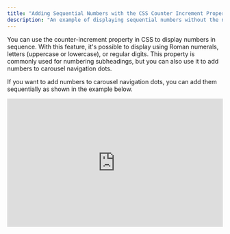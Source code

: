 ```yaml
---
title: "Adding Sequential Numbers with the CSS Counter Increment Property"
description: "An example of displaying sequential numbers without the need to write JavaScript"
---
```


You can use the counter-increment property in CSS to display numbers in sequence. With this feature, it's possible to display using Roman numerals, letters (uppercase or lowercase), or regular digits. This property is commonly used for numbering subheadings, but you can also use it to add numbers to carousel navigation dots.

If you want to add numbers to carousel navigation dots, you can add them sequentially as shown in the example below.

<iframe height="300" style="width: 100%;" scrolling="no" title="UIkit CSS Only  Numeric Dotnav" src="https://codepen.io/ea24/embed/wvJzzpL?default-tab=result&theme-id=dark" frameborder="no" loading="lazy" allowtransparency="true" allowfullscreen="true">
  See the Pen <a href="https://codepen.io/ea24/pen/wvJzzpL">
  UIkit CSS Only  Numeric Dotnav</a> by ea24 (<a href="https://codepen.io/ea24">@ea24</a>)
  on <a href="https://codepen.io">CodePen</a>.
</iframe>

